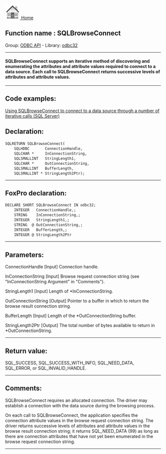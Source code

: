 [<img src="../../images/home.png"> Home ](https://github.com/VFPX/Win32API)  

## Function name : SQLBrowseConnect
Group: [ODBC API](../../functions_group.md#ODBC_API)  -  Library: [odbc32](../../../libraries.md#odbc32)  
***  


#### SQLBrowseConnect supports an iterative method of discovering and enumerating the attributes and attribute values required to connect to a data source. Each call to SQLBrowseConnect returns successive levels of attributes and attribute values.
***  


## Code examples:
[Using SQLBrowseConnect to connect to a data source through a number of iterative calls (SQL Server)](../../samples/sample_288.md)  

## Declaration:
```foxpro  
SQLRETURN SQLBrowseConnect(
	SQLHDBC       ConnectionHandle,
	SQLCHAR *     InConnectionString,
	SQLSMALLINT   StringLength1,
	SQLCHAR *     OutConnectionString,
	SQLSMALLINT   BufferLength,
	SQLSMALLINT * StringLength2Ptr);  
```  
***  


## FoxPro declaration:
```foxpro  
DECLARE SHORT SQLBrowseConnect IN odbc32;
	INTEGER   ConnectionHandle,;
	STRING    InConnectionString,;
	INTEGER   StringLength1,;
	STRING  @ OutConnectionString,;
	INTEGER   BufferLength,;
	INTEGER @ StringLength2Ptr  
```  
***  


## Parameters:
ConnectionHandle 
[Input]
Connection handle. 

InConnectionString 
[Input]
Browse request connection string (see "InConnectionString Argument" in "Comments"). 

StringLength1 
[Input]
Length of *InConnectionString. 

OutConnectionString 
[Output]
Pointer to a buffer in which to return the browse result connection string. 

BufferLength 
[Input]
Length of the *OutConnectionString buffer. 

StringLength2Ptr 
[Output]
The total number of bytes available to return in *OutConnectionString.   
***  


## Return value:
SQL_SUCCESS, SQL_SUCCESS_WITH_INFO, SQL_NEED_DATA, SQL_ERROR, or SQL_INVALID_HANDLE.  
***  


## Comments:
SQLBrowseConnect requires an allocated connection. The driver may establish a connection with the data source during the browsing process.  
  
On each call to SQLBrowseConnect, the application specifies the connection attribute values in the browse request connection string. The driver returns successive levels of attributes and attribute values in the browse result connection string; it returns SQL_NEED_DATA (99) as long as there are connection attributes that have not yet been enumerated in the browse request connection string.   
  
***  

